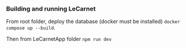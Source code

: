 ### Building and running LeCarnet

From root folder, deploy the database (docker must be installed)
`docker compose up --build`.

Then from LeCarnetApp folder
`npm run dev`